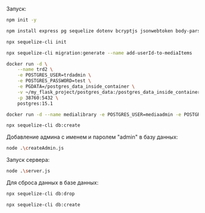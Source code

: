 

Запуск:

```bash
npm init -y
```

```bash
npm install express pg sequelize dotenv bcryptjs jsonwebtoken body-parser ejs middleware express-session sequelize-cli bcrypt
```

```bash
npx sequelize-cli init
```

```bash
npx sequelize-cli migration:generate --name add-userId-to-mediaItems
```

```bash
docker run -d \
    --name trd2 \
    -e POSTGRES_USER=trdadmin \
    -e POSTGRES_PASSWORD=test \
    -e PGDATA=/postgres_data_inside_container \
    -v ~/my_flask_project/postgres_data:/postgres_data_inside_container \
    -p 38760:5432 \
    postgres:15.1
```

```bash
docker run -d --name medialibrary -e POSTGRES_USER=mediaadmin -e POSTGRES_PASSWORD=test -e PGDATA=/postgres_data_inside_container -v ~/my_js_project/postgres_data:/postgres_data_inside_container -p 38000:5432 postgres:15.1
```

```bash
npx sequelize-cli db:create
```

Добавление админа с именем и паролем "admin" в базу данных:
```bash
node .\createAdmin.js
```

Запуск сервера:
```bash
node .\server.js
```

Для сброса данных в базе данных:
```bash
npx sequelize-cli db:drop
```
```bash
npx sequelize-cli db:create
```
